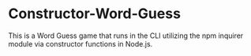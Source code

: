# Constructor-Word-Guess
This is a Word Guess game that runs in the CLI utilizing the npm inquirer module via constructor functions in Node.js.  
